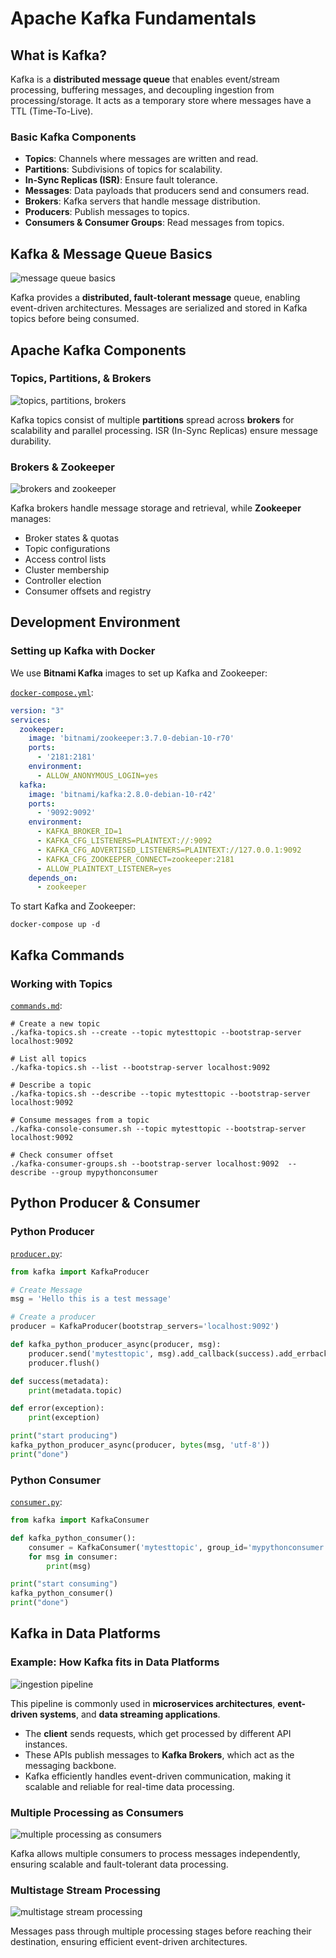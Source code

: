 # Apache Kafka Fundamentals
## What is Kafka?

Kafka is a **distributed message queue** that enables event/stream processing, buffering messages, and decoupling ingestion from processing/storage. It acts as a temporary store where messages have a TTL (Time-To-Live).

### Basic Kafka Components
- **Topics**: Channels where messages are written and read.
- **Partitions**: Subdivisions of topics for scalability.
- **In-Sync Replicas (ISR)**: Ensure fault tolerance.
- **Messages**: Data payloads that producers send and consumers read.
- **Brokers**: Kafka servers that handle message distribution.
- **Producers**: Publish messages to topics.
- **Consumers & Consumer Groups**: Read messages from topics.

## Kafka & Message Queue Basics

![message queue basics](https://github.com/ndomah/3.-Fundamental-Tools/blob/main/4.%20Apache%20Kafka/img/message%20queue%20basics.png)

Kafka provides a **distributed, fault-tolerant message** queue, enabling event-driven architectures. Messages are serialized and stored in Kafka topics before being consumed.

## Apache Kafka Components
### Topics, Partitions, & Brokers

![topics, partitions, brokers](https://github.com/ndomah/3.-Fundamental-Tools/blob/main/4.%20Apache%20Kafka/img/topics%20partitions%20and%20brokers.png)

Kafka topics consist of multiple **partitions** spread across **brokers** for scalability and parallel processing. ISR (In-Sync Replicas) ensure message durability.

### Brokers & Zookeeper

![brokers and zookeeper](https://github.com/ndomah/3.-Fundamental-Tools/blob/main/4.%20Apache%20Kafka/img/brokers%20and%20zookeeper.png)

Kafka brokers handle message storage and retrieval, while **Zookeeper** manages:
- Broker states & quotas
- Topic configurations
- Access control lists
- Cluster membership
- Controller election
- Consumer offsets and registry

## Development Environment
### Setting up Kafka with Docker
We use **Bitnami Kafka** images to set up Kafka and Zookeeper:

[`docker-compose.yml`](https://github.com/ndomah/3.-Fundamental-Tools/blob/main/4.%20Apache%20Kafka/scripts/docker-compose.yml):
```yml
version: "3"
services:
  zookeeper:
    image: 'bitnami/zookeeper:3.7.0-debian-10-r70'
    ports:
      - '2181:2181'
    environment:
      - ALLOW_ANONYMOUS_LOGIN=yes
  kafka:
    image: 'bitnami/kafka:2.8.0-debian-10-r42'
    ports:
      - '9092:9092'
    environment:
      - KAFKA_BROKER_ID=1
      - KAFKA_CFG_LISTENERS=PLAINTEXT://:9092
      - KAFKA_CFG_ADVERTISED_LISTENERS=PLAINTEXT://127.0.0.1:9092
      - KAFKA_CFG_ZOOKEEPER_CONNECT=zookeeper:2181
      - ALLOW_PLAINTEXT_LISTENER=yes
    depends_on:
      - zookeeper
```
To start Kafka and Zookeeper:
```
docker-compose up -d
```

## Kafka Commands
### Working with Topics
[`commands.md`](https://github.com/ndomah/3.-Fundamental-Tools/blob/main/4.%20Apache%20Kafka/scripts/commands.md):
```
# Create a new topic
./kafka-topics.sh --create --topic mytesttopic --bootstrap-server localhost:9092

# List all topics
./kafka-topics.sh --list --bootstrap-server localhost:9092

# Describe a topic
./kafka-topics.sh --describe --topic mytesttopic --bootstrap-server localhost:9092

# Consume messages from a topic
./kafka-console-consumer.sh --topic mytesttopic --bootstrap-server localhost:9092

# Check consumer offset
./kafka-consumer-groups.sh --bootstrap-server localhost:9092  --describe --group mypythonconsumer
```

## Python Producer & Consumer
### Python Producer
[`producer.py`](https://github.com/ndomah/3.-Fundamental-Tools/blob/main/4.%20Apache%20Kafka/scripts/producer.py):
```python
from kafka import KafkaProducer

# Create Message
msg = 'Hello this is a test message'

# Create a producer
producer = KafkaProducer(bootstrap_servers='localhost:9092')

def kafka_python_producer_async(producer, msg):
    producer.send('mytesttopic', msg).add_callback(success).add_errback(error)
    producer.flush()

def success(metadata):
    print(metadata.topic)

def error(exception):
    print(exception)  

print("start producing")
kafka_python_producer_async(producer, bytes(msg, 'utf-8'))
print("done")
```
### Python Consumer
[`consumer.py`](https://github.com/ndomah/3.-Fundamental-Tools/blob/main/4.%20Apache%20Kafka/scripts/consumer.py):
```python
from kafka import KafkaConsumer

def kafka_python_consumer():
    consumer = KafkaConsumer('mytesttopic', group_id='mypythonconsumer', bootstrap_servers='localhost:9092')
    for msg in consumer:
        print(msg)

print("start consuming")
kafka_python_consumer()
print("done")
```

## Kafka in Data Platforms
### Example: How Kafka fits in Data Platforms

![ingestion pipeline](https://github.com/ndomah/3.-Fundamental-Tools/blob/main/4.%20Apache%20Kafka/img/ingestion%20pipeline.png)

This pipeline is commonly used in **microservices architectures**, **event-driven systems**, and **data streaming applications**.

- The **client** sends requests, which get processed by different API instances.
- These APIs publish messages to **Kafka Brokers**, which act as the messaging backbone.
- Kafka efficiently handles event-driven communication, making it scalable and reliable for real-time data processing.

### Multiple Processing as Consumers

![multiple processing as consumers](https://github.com/ndomah/3.-Fundamental-Tools/blob/main/4.%20Apache%20Kafka/img/multiple%20processing%20as%20consumers.png)

Kafka allows multiple consumers to process messages independently, ensuring scalable and fault-tolerant data processing.

### Multistage Stream Processing

![multistage stream processing](https://github.com/ndomah/3.-Fundamental-Tools/blob/main/4.%20Apache%20Kafka/img/multistage%20stream%20processing.png)

Messages pass through multiple processing stages before reaching their destination, ensuring efficient event-driven architectures.

